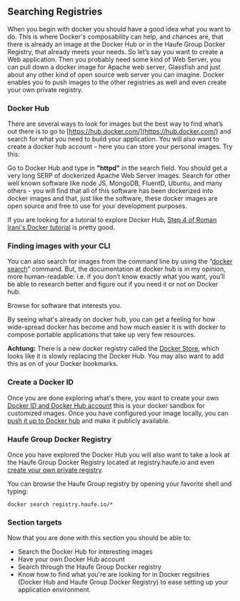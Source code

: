 ## Searching Registries

When you begin with docker you should have a good idea what you want to do. This is where Docker's composability can help, and chances are, that there is already an image at the Docker Hub or in the Haufe Group Docker Registry, that already meets your needs. So let’s say you want to create a Web application. Then you probably need some kind of Web Server, you can pull down a docker image for Apache web server, Glassfish and just about any other kind of open source web server you can imagine. Docker enables you to push images to the other registries as well and even create your own private registry.

### Docker Hub

There are several ways to look for images but the best way to find what’s out there is to go to [https://hub.docker.com/](https://hub.docker.com/) and search for what you need to build your application. You will also want to create a docker hub account – here you can store your personal images. Try this:

Go to Docker Hub and type in **"httpd"** in the search field. You should get a very long SERP of dockerized Apache Web Server images. Search for other well known software like node JS, MongoDB, FluentD, Ubuntu, and many others - you will find that all of this software has been dockerized into docker images and that, just like the software, these docker images are open source and free to use for your development purposes.

If you are looking for a tutorial to explore Docker Hub, [Step 4 of Roman Irani's Docker tutorial](https://rominirani.com/docker-tutorial-series-part-4-docker-hub-b51fb545dd8e#.kn7dpyu9t) is pretty good.

### Finding images with your CLI

You can also search for images from the command line by using the “[docker search](https://docs.docker.com/engine/reference/commandline/search/)” command. But, the documentation at docker hub is in my opinion, more human-readable: i.e. if you don’t know exactly what you want, you’ll be able to research better and figure out if you need it or not on Docker hub.

Browse for software that interests you.

By seeing what's already on docker hub, you can get a feeling for how wide-spread docker has become and how much easier it is with docker to compose portable applications that take up very few resources.

**Achtung:** There is a new docker registry called the [Docker Store](https://store.docker.com/), which looks like it is slowly replacing the Docker Hub. You may also want to add this as on of your Docker bookmarks.

### Create a Docker ID

Once you are done exploring what's there, you want to create your own [Docker ID and Docker Hub account](https://hub.docker.com/) this is your docker sandbox for customized images. Once you have configured your image locally, you can [push it up to Docker hub](https://docs.docker.com/engine/getstarted/step_six/) and make it publicly available.

### Haufe Group Docker Registry

Once you have explored the Docker Hub you will also want to take a look at the Haufe Group Docker Registry located at registry.haufe.io and even [create your own private registry](https://docs.docker.com/registry/).

You can browse the Haufe Group registry by opening your favorite shell and typing:

`docker search registry.haufe.io/*`

### Section targets

Now that you are done with this section you should be able to:

* Search the Docker Hub for interesting images
* Have your own Docker Hub account
* Search through the Haufe Group Docker registry
* Know how to find what you're are looking for in Docker regsitries \(Docker Hub and Haufe Group Docker Registry\) to ease setting up your application environment.                                                                                                                                                                                                                                                                                                                                                                                                                                                                                                                                                                                                                                                                                                                                                                                                                                                                                                                                                                                                                                                                                                                                                                                                                                                                                                                                                                                                                                                                                                                                                                                                                                                                                                                                                                                                                                                                                                                                                                                                                                                                                                                                                                                                                                                                                                                                                                                                                                                                                                                                                                                                                                                          




